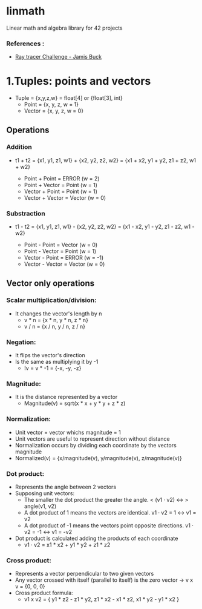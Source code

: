 # linmath

Linear math and algebra library for 42 projects

### References : 
* [Ray tracer Challenge - Jamis Buck](./res/)

# 1.Tuples: points and vectors

* Tuple = {x,y,z,w} = float[4] or {float[3], int}
    * Point = {x, y, z, w = 1}
    * Vector = {x, y, z, w = 0}

## Operations

### Addition

* t1 + t2 = {x1, y1, z1, w1} + {x2, y2, z2, w2} = {x1 + x2, y1 + y2, z1 + z2, w1 + w2}

    * Point + Point = ERROR (w = 2)
    * Point + Vector = Point (w = 1)
    * Vector + Point = Point (w = 1)
    * Vector + Vector = Vector (w = 0)

### Substraction

* t1 - t2 = {x1, y1, z1, w1} - {x2, y2, z2, w2} = {x1 - x2, y1 - y2, z1 - z2, w1 - w2}

    * Point - Point = Vector (w = 0)
    * Point - Vector = Point (w = 1)
    * Vector - Point = ERROR (w = -1)
    * Vector - Vector = Vector (w = 0)

## Vector only operations

### Scalar multiplication/division:
* It changes the vector's length by n
    * v * n = {x * n, y * n, z * n}
    * v / n = {x / n, y / n, z / n}

### Negation:
* It flips the vector's direction
* Is the same as multiplying it by -1
    * !v = v * -1 = {-x, -y, -z}

### Magnitude:
* It is the distance represented by a vector
    * Magnitude(v) = sqrt(x * x + y * y + z * z)

### Normalization:
* Unit vector = vector whichs magnitude = 1
* Unit vectors are useful to represent direction without distance
* Normalization occurs by dividing each coordinate by the vectors magnitude
* Normalized(v) = {x/magnitude(v), y/magnitude(v), z/magnitude(v)}

### Dot product:
* Represents the angle between 2 vectors
* Supposing unit vectors:
    * The smaller the dot product the greater the angle. < (v1 · v2) <-> > angle(v1, v2)
    * A dot product of 1 means the vectors are identical. v1 · v2 = 1 <-> v1 = v2
    * A dot product of -1 means the vectors point opposite directions. v1 · v2 = -1 <-> v1 = -v2
* Dot product is calculated adding the products of each coordinate
    * v1 · v2 = x1 * x2 + y1 * y2 + z1 * z2

### Cross product:
* Represents a vector perpendicular to two given vectors
* Any vector crossed with itself (parallel to itself) is the zero vector -> v x v = {0, 0, 0}
* Cross product formula:
    * v1 x v2 = { y1 * z2 - z1 * y2, z1 * x2 - x1 * z2, x1 * y2 - y1 * x2 }
